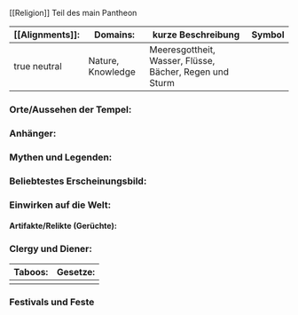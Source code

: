 [[Religion]] 
Teil des main Pantheon

| [[Alignments]]: | Domains:          | kurze Beschreibung                                      | Symbol |
| --------------- | ----------------- | ------------------------------------------------------- | ------ |
| true neutral    | Nature, Knowledge | Meeresgottheit, Wasser, Flüsse, Bächer, Regen und Sturm |        |
### Orte/Aussehen der Tempel:
### Anhänger:
### Mythen und Legenden:


### Beliebtestes Erscheinungsbild:


### Einwirken auf die Welt:
#### Artifakte/Relikte (Gerüchte):
### Clergy und Diener:

| Taboos: | Gesetze: |
| ------- | -------- |
|         |          |
### Festivals und Feste